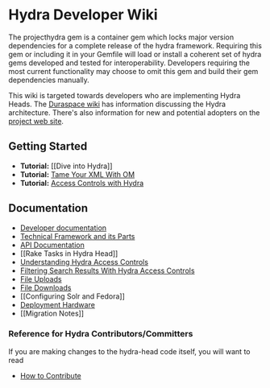 # Hydra Developer Wiki

The projecthydra gem is a container gem which locks major version dependencies for a complete release of the hydra framework.  Requiring this gem or including it in your Gemfile will load or install a coherent set of hydra gems developed and tested for interoperability.  Developers requiring the most current functionality may choose to omit this gem and build their gem dependencies manually.

This wiki is targeted towards developers who are implementing Hydra Heads. The [Duraspace wiki](http://wiki.duraspace.org/display/hydra/) has information discussing the Hydra architecture. There's also information for new and potential adopters on the [project web site](http://projecthydra.org).

## Getting Started

- **Tutorial:** [[Dive into Hydra]]
- **Tutorial:** [Tame Your XML With OM](https://github.com/projecthydra/om/wiki/Tame-your-XML-with-OM)
- **Tutorial:** [Access Controls with Hydra](https://github.com/projecthydra/hydra-head/wiki/Access-Controls-with-Hydra)


## Documentation

- [Developer documentation](https://github.com/projecthydra/hydra/wiki/For-Developers)
- [Technical Framework and its Parts](https://wiki.duraspace.org/display/hydra/Technical+Framework+and+its+Parts)
- [API Documentation](http://rdoc.info/github/projecthydra/hydra-head/)
- [[Rake Tasks in Hydra Head]]
- [Understanding Hydra Access Controls](https://github.com/projecthydra/hydra-head/wiki/Access-Controls)
- [Filtering Search Results With Hydra Access Controls](https://github.com/projecthydra/hydra-head/wiki/Filtering-search-results-with-hydra-access-controls)
- [File Uploads](https://github.com/projecthydra/hydra-head/wiki/File-uploads)
- [File Downloads](https://github.com/projecthydra/hydra-head/wiki/File-downloads)
- [[Configuring Solr and Fedora]]
- [Deployment Hardware](https://wiki.duraspace.org/display/hydra/Deployment+Hardware+Information)
- [[Migration Notes]]


### Reference for Hydra Contributors/Committers

If you are making changes to the hydra-head code itself, you will want to read

- [How to Contribute](https://github.com/projecthydra/hydra/blob/master/CONTRIBUTING.md)

